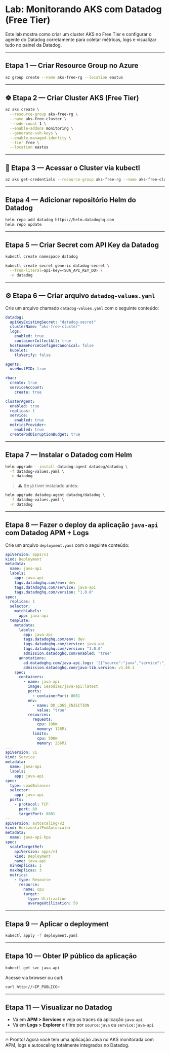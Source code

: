 # Lab: Monitorando AKS com Datadog (Free Tier)

Este lab mostra como criar um cluster AKS no Free Tier e configurar o agente do Datadog corretamente para coletar métricas, logs e visualizar tudo no painel da Datadog.

---

## Etapa 1 — Criar Resource Group no Azure
```bash
az group create --name aks-free-rg --location eastus
```

---

## ☸️ Etapa 2 — Criar Cluster AKS (Free Tier)
```bash
az aks create \
  --resource-group aks-free-rg \
  --name aks-free-cluster \
  --node-count 1 \
  --enable-addons monitoring \
  --generate-ssh-keys \
  --enable-managed-identity \
  --tier free \
  --location eastus
```

---

## 🔑 Etapa 3 — Acessar o Cluster via kubectl
```bash
az aks get-credentials --resource-group aks-free-rg --name aks-free-cluster --overwrite-existing
```

---

## Etapa 4 — Adicionar repositório Helm do Datadog
```bash
helm repo add datadog https://helm.datadoghq.com
helm repo update
```

---

## Etapa 5 — Criar Secret com API Key da Datadog
```bash
kubectl create namespace datadog

kubectl create secret generic datadog-secret \
  --from-literal=api-key=<SUA_API_KEY_DD> \
  -n datadog
```

---

## ⚙️ Etapa 6 — Criar arquivo `datadog-values.yaml`

Crie um arquivo chamado `datadog-values.yaml` com o seguinte conteúdo:

```yaml
datadog:
  apiKeyExistingSecret: "datadog-secret"
  clusterName: "aks-free-cluster"
  logs:
    enabled: true
    containerCollectAll: true
  hostnameForceConfigAsCanonical: false
  kubelet:
    tlsVerify: false

agents:
  useHostPID: true

rbac:
  create: true
  serviceAccount:
    create: true

clusterAgent:
  enabled: true
  replicas: 1
  service:
    enabled: true
  metricsProvider:
    enabled: true
  createPodDisruptionBudget: true
```

---

## Etapa 7 — Instalar o Datadog com Helm
```bash
helm upgrade --install datadog-agent datadog/datadog \
  -f datadog-values.yaml \
  -n datadog
```

> ⚠️ Se já tiver instalado antes:
```bash
helm upgrade datadog-agent datadog/datadog \
  -f datadog-values.yaml \
  -n datadog
```

---

## Etapa 8 — Fazer o deploy da aplicação `java-api` com Datadog APM + Logs

Crie um arquivo `deployment.yaml` com o seguinte conteúdo:

```yaml
apiVersion: apps/v1
kind: Deployment
metadata:
  name: java-api
  labels:
    app: java-api
    tags.datadoghq.com/env: dev
    tags.datadoghq.com/service: java-api
    tags.datadoghq.com/version: "1.0.0"
spec:
  replicas: 1
  selector:
    matchLabels:
      app: java-api
  template:
    metadata:
      labels:
        app: java-api
        tags.datadoghq.com/env: dev
        tags.datadoghq.com/service: java-api
        tags.datadoghq.com/version: "1.0.0"
        admission.datadoghq.com/enabled: "true"
      annotations:
        ad.datadoghq.com/java-api.logs: '[{"source":"java","service":"java-api"}]'
        admission.datadoghq.com/java-lib.version: v1.48.1
    spec:
      containers:
        - name: java-api
          image: iesodias/java-api:latest
          ports:
            - containerPort: 8081
          env:
            - name: DD_LOGS_INJECTION
              value: "true"
          resources:
            requests:
              cpu: 100m
              memory: 128Mi
            limits:
              cpu: 500m
              memory: 256Mi
---
apiVersion: v1
kind: Service
metadata:
  name: java-api
  labels:
    app: java-api
spec:
  type: LoadBalancer
  selector:
    app: java-api
  ports:
    - protocol: TCP
      port: 80
      targetPort: 8081
---
apiVersion: autoscaling/v2
kind: HorizontalPodAutoscaler
metadata:
  name: java-api-hpa
spec:
  scaleTargetRef:
    apiVersion: apps/v1
    kind: Deployment
    name: java-api
  minReplicas: 1
  maxReplicas: 3
  metrics:
    - type: Resource
      resource:
        name: cpu
        target:
          type: Utilization
          averageUtilization: 50
```

---

## Etapa 9 — Aplicar o deployment
```bash
kubectl apply -f deployment.yaml
```

---

## Etapa 10 — Obter IP público da aplicação
```bash
kubectl get svc java-api
```
Acesse via browser ou curl:
```bash
curl http://<IP_PUBLICO>
```

---

## Etapa 11 — Visualizar no Datadog
- Vá em **APM > Services** e veja os traces da aplicação `java-api`
- Vá em **Logs > Explorer** e filtre por `source:java` ou `service:java-api`

---

🔥 Pronto! Agora você tem uma aplicação Java no AKS monitorada com APM, logs e autoscaling totalmente integrados no Datadog.

